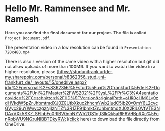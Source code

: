# Hello Mr. Rammensee and Mr. Ramesh

Here you can find the final document for our project. The file is called `Project Document.pdf`.

The presentation video in a low resolution can be found in `Presentation 720x480.mp4`

There is also a version of the same video with a higher resolution but git did not allow uploads of more than 100MB.
If you want to watch the video in a higher resolution, please [https://studunifrankfurtde-my.sharepoint.com/personal/s8362356_stud_uni-frankfurt_de/_layouts/15/onedrive.aspx?id=%2Fpersonal%2Fs8362356%5Fstud%5Funi%2Dfrankfurt%5Fde%2FDocuments%2FUni%2FMaster%2FWS2021%2FSysL%2FPr%C3%A4sentationsvideo%2FGeschnitten%2FHD%5FVersion&originalPath=aHR0cHM6Ly9zdHVkdW5pZnJhbmtmdXJ0ZGUtbXkuc2hhcmVwb2ludC5jb20vOmY6L2cvcGVyc29uYWwvczgzNjIzNTZfc3R1ZF91bmktZnJhbmtmdXJ0X2RlL0VtVTE3NDAxVXk5SXZLSFlhbFo0RlBVQnhNYWh2OS1qU3lkQk5aRlF6VHBpRXc%5FcnRpbWU9NGxuNlBBTDkyRWc](click here) to download the file directly from OneDrive.